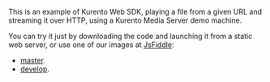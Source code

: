 This is an example of Kurento Web SDK, playing a file from a given URL and
streaming it over HTTP, using a Kurento Media Server demo machine.

You can try it just by downloading the code and launching it from a static web
server, or use one of our images at [JsFiddle](http://jsfiddle.net/):

* [master](http://jsfiddle.net/gh/get/library/pure/kurento/kws-media-api/contents/example/PlayerEndpoint-HttpGetFilter_2).
* [develop](http://jsfiddle.net/gh/get/library/pure/kurento/kws-media-api/contents/example/PlayerEndpoint-HttpGetFilter_2?ref=develop).
